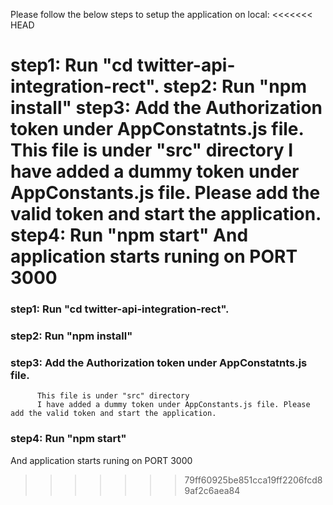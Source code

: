 Please follow the below steps to setup the application on local:
<<<<<<< HEAD

step1: Run "cd twitter-api-integration-rect".
step2: Run "npm install"
step3: Add the Authorization token under AppConstatnts.js file.
      This file is under "src" directory
      I have added a dummy token under AppConstants.js file. Please add the valid token and start the application.
step4: Run "npm start"
And application starts runing on PORT 3000
=======
### step1: Run "cd twitter-api-integration-rect".
### step2: Run "npm install"
### step3: Add the Authorization token under AppConstatnts.js file.
          This file is under "src" directory
          I have added a dummy token under AppConstants.js file. Please add the valid token and start the application.
### step4: Run "npm start"

And application starts runing on PORT 3000
>>>>>>> 79ff60925be851cca19ff2206fcd89af2c6aea84

